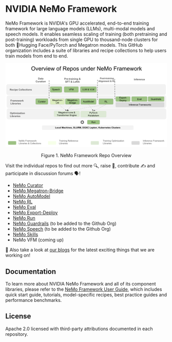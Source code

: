 <!--
SPDX-FileCopyrightText: Copyright (c) 2024-2025 NVIDIA CORPORATION & AFFILIATES. All rights reserved.
SPDX-License-Identifier: Apache-2.0
-->

# NVIDIA NeMo Framework

NeMo Framework is NVIDIA's GPU accelerated, end-to-end training framework for large language models (LLMs), multi-modal models and speech models. It enables seamless scaling of training (both pretraining and post-training) workloads from single GPU to thousand-node clusters for both 🤗Hugging Face/PyTorch and Megatron models. This GitHub organization includes a suite of libraries and recipe collections to help users train models from end to end.

  ![image](/RepoDiagram.png)
  
<div align="center">
  Figure 1. NeMo Framework Repo Overview
</div>

Visit the individual repos to find out more 🔍, raise :bug:, contribute ✍️ and participate in discussion forums 🗣️!
* [NeMo Curator](https://github.com/NVIDIA-NeMo/Curator)
* [NeMo Megatron-Bridge](https://github.com/NVIDIA-NeMo/Megatron-Bridge)
* [NeMo AutoModel](https://github.com/NVIDIA-NeMo/Automodel)
* [NeMo RL](https://github.com/NVIDIA-NeMo/RL)
* [NeMo Eval](https://github.com/NVIDIA-NeMo/Eval)
* [NeMo Export-Deploy](https://github.com/NVIDIA-NeMo/Export-Deploy)
* [NeMo Run](https://github.com/NVIDIA-NeMo/Run)
* [NeMo Guardrails](https://github.com/NVIDIA/NeMo-Guardrails) (to be added to the Github Org)
* [NeMo Speech](https://github.com/NVIDIA-NeMo) (to be added to the Github Org)
* [NeMo Skills](https://github.com/NVIDIA/NeMo-Skills)
* NeMo VFM (coming up)


📢 Also take a look at [our blogs](https://nvidia-nemo.github.io/blog/) for the latest exciting things that we are working on!


## Documentation

To learn more about NVIDIA NeMo Framework and all of its component libraries, please refer to the [NeMo Framework User Guide](https://docs.nvidia.com/nemo-framework/user-guide/latest/overview.html), which includes quick start guide, tutorials, model-specific recipes, best practice guides and performance benchmarks.  

<!--
## Contribution & Support

- Follow [Contribution Guidelines](../CONTRIBUTING.md)
- Report issues via GitHub Discussions
- Enterprise support available through NVIDIA AI Enterprise
-->

## License

Apache 2.0 licensed with third-party attributions documented in each repository.
